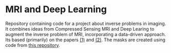 # MRI and Deep Learning
Repository containing code for a project about inverse problems in imaging. It combines ideas from Compressed Sensing MRI and Deep Learing to augment the inverse problem of MRI, incorporating a data-driven approach. Its based (primarily) on the papers [(1)]( 10.1002/mrm.21391) and [(2)](10.1109/ISBI.2016.7493320). The masks are created using code from [this repository](https://github.com/sifeluga/PDvdi/blob/master/PDvdiSampler.py).
